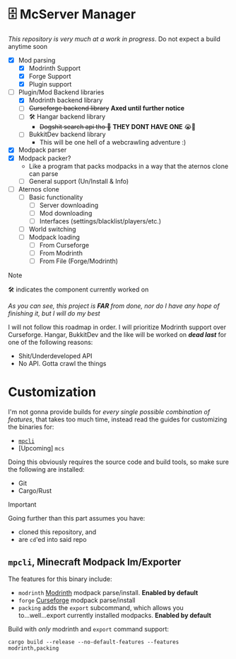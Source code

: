 # 🗄️ McServer Manager
*This repository is very much at a work in progress*. Do not expect a build anytime soon

- [x] Mod parsing
  - [x] Modrinth Support
  - [x] Forge Support
  - [x] Plugin support
- [ ] Plugin/Mod Backend libraries
  - [x] Modrinth backend library
  - [ ]  ~~Curseforge backend library~~ **Axed until further notice**
  - [ ] :hammer_and_wrench: Hangar backend library
    - ~~Dogshit search api tho :clown_face:~~ **THEY DONT HAVE ONE** 😭🙏
  - [ ] BukkitDev backend library
    - This will be one hell of a webcrawling adventure :)
- [x]  Modpack parser
  - [x] Modpack packer?
    - Like a program that packs modpacks in a way that the aternos clone can parse
    - [ ] General support (Un/Install & Info)
- [ ] Aternos clone
  - [ ] Basic functionality
    - [ ] Server downloading
    - [ ] Mod downloading
    - [ ] Interfaces (settings/blacklist/players/etc.)
  - [ ] World switching
  - [ ] Modpack loading
    - [ ] From Curseforge
    - [ ] From Modrinth
    - [ ] From File (Forge/Modrinth)

> [!NOTE]
> 🛠️ indicates the component currently worked on

*As you can see, this project is **FAR** from done, nor do I have any hope of finishing it, but I will do my best*

I will not follow this roadmap in order. I will prioritize Modrinth support over Curseforge. Hangar, BukkitDev and the like will be worked on ***dead last*** for one of the following reasons:
- Shit/Underdeveloped API
- No API. Gotta crawl the things

# Customization
I'm not gonna provide builds for *every single possible combination of features*, that takes too much time, instead read the guides for customizing the binaries for:
- [`mpcli`](#mpcli-minecraft-modpack-imexporter)
- [Upcoming] `mcs`

Doing this obviously requires the source code and build tools, so make sure the following are installed:
- Git
- Cargo/Rust

> [!IMPORTANT]
> Going further than this part assumes you have:
> - cloned this repository, and
> - are `cd`'ed into said repo

## `mpcli`, Minecraft Modpack Im/Exporter
The features for this binary include:
- `modrinth` [Modrinth](https://modrinth.com/modpacks) modpack parse/install. **Enabled by default**
- `forge` [Curseforge](https://www.curseforge.com/minecraft/search?page=1&pageSize=20&sortBy=relevancy&class=modpacks) modpack parse/install
- `packing` adds the `export` subcommand, which allows you to...well...export currently installed modpacks. **Enabled by default**

Build with *only* modrinth and `export` command support:
```
cargo build --release --no-default-features --features modrinth,packing
```